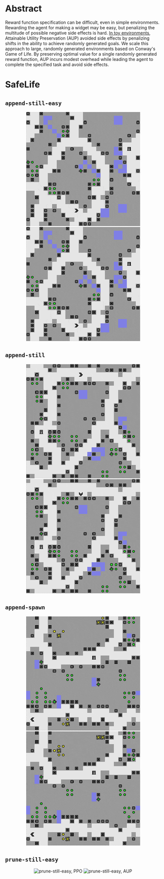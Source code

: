 # Abstract 
Reward function specification can be difficult, even in simple environments. Rewarding the agent for making a widget may be easy, but penalizing the multitude of possible negative side effects is hard. [In toy environments](https://arxiv.org/abs/1902.09725),  Attainable Utility Preservation (AUP) avoided side effects by penalizing shifts in the ability to achieve randomly generated goals. We scale this approach to large, randomly generated environments based on Conway's Game of Life. By preserving optimal value for a single randomly generated reward function, AUP incurs modest overhead while leading the agent to complete the specified task and avoid side effects.

# SafeLife


## ```append-still-easy```
<p align="center">
<img alt="append-still-easy, PPO" src="https://raw.githubusercontent.com/avoiding-side-effects/avoiding-side-effects.github.io/master/assets/gifs/append-still-easy_ppo-min.gif"/>
<img alt="append-still-easy, AUP" src="https://raw.githubusercontent.com/avoiding-side-effects/avoiding-side-effects.github.io/master/assets/gifs/append-still-easy_aup-min.gif"/>
</p>


## ```append-still```
<p align="center">
<img alt="append-still, PPO" src="https://raw.githubusercontent.com/avoiding-side-effects/avoiding-side-effects.github.io/master/assets/gifs/append-still_ppo-min.gif"/>
<img alt="append-still, AUP" src="https://raw.githubusercontent.com/avoiding-side-effects/avoiding-side-effects.github.io/master/assets/gifs/append-still_aup-min.gif"/>
</p>


## ```append-spawn```
<p align="center">
<img alt="append-spawn, PPO" src="https://raw.githubusercontent.com/avoiding-side-effects/avoiding-side-effects.github.io/master/assets/gifs/append-spawn_ppo-min.gif"/>
<img alt="append-spawn, AUP" src="https://raw.githubusercontent.com/avoiding-side-effects/avoiding-side-effects.github.io/master/assets/gifs/append-spawn_aup-min.gif"/>
</p>


## ```prune-still-easy```
<p align="center">
<img alt="prune-still-easy, PPO" src="https://raw.githubusercontent.com/avoiding-side-effects/avoiding-side-effects.github.io/master/assets/gifs/prune-still-easy_ppo-min.gif"/>
<img alt="prune-still-easy, AUP" src="https://raw.githubusercontent.com/avoiding-side-effects/avoiding-side-effects.github.io/master/assets/gifs/prune-still-easy_aup-min.gif"/>
</p>
